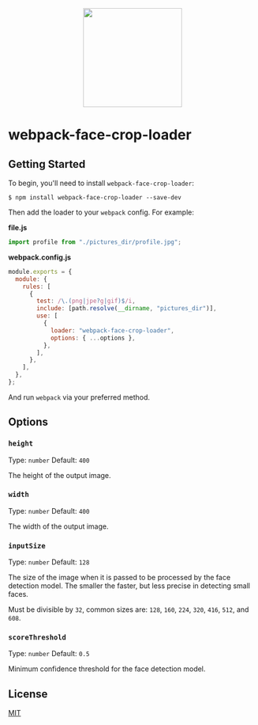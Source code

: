 <div align="center">
  <a href="https://github.com/webpack/webpack">
    <img width="200" height="200" src="https://webpack.js.org/assets/icon-square-big.svg">
  </a>
</div>

# webpack-face-crop-loader

## Getting Started

To begin, you'll need to install `webpack-face-crop-loader`:

```console
$ npm install webpack-face-crop-loader --save-dev
```

Then add the loader to your `webpack` config. For example:

**file.js**

```js
import profile from "./pictures_dir/profile.jpg";
```

**webpack.config.js**

```js
module.exports = {
  module: {
    rules: [
      {
        test: /\.(png|jpe?g|gif)$/i,
        include: [path.resolve(__dirname, "pictures_dir")],
        use: [
          {
            loader: "webpack-face-crop-loader",
            options: { ...options },
          },
        ],
      },
    ],
  },
};
```

And run `webpack` via your preferred method.

## Options

### `height`

Type: `number`
Default: `400`

The height of the output image.

### `width`

Type: `number`
Default: `400`

The width of the output image.

### `inputSize`

Type: `number`
Default: `128`

The size of the image when it is passed to be processed by the face detection model.
The smaller the faster, but less precise in detecting small faces.

Must be divisible by `32`, common sizes are: `128`, `160`, `224`, `320`, `416`, `512`, and `608`.

### `scoreThreshold`

Type: `number`
Default: `0.5`

Minimum confidence threshold for the face detection model.

## License

[MIT](./LICENSE)
